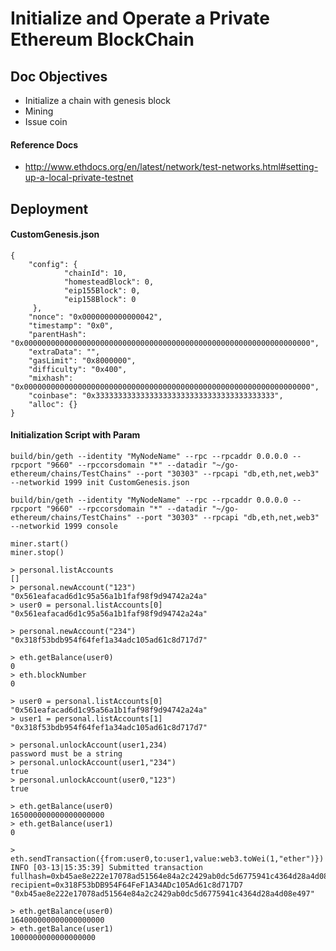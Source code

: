 # Initialize and Operate a Private Ethereum BlockChain

## Doc Objectives
- Initialize a chain with genesis block
- Mining
- Issue coin

#### Reference Docs
- http://www.ethdocs.org/en/latest/network/test-networks.html#setting-up-a-local-private-testnet

## Deployment

#### CustomGenesis.json

```
{
	"config": {
        	"chainId": 10,
        	"homesteadBlock": 0,
       		"eip155Block": 0,
        	"eip158Block": 0
   	 },
	"nonce": "0x0000000000000042",
	"timestamp": "0x0",
	"parentHash": "0x0000000000000000000000000000000000000000000000000000000000000000",
	"extraData": "",
	"gasLimit": "0x8000000",
	"difficulty": "0x400",
	"mixhash": "0x0000000000000000000000000000000000000000000000000000000000000000",
	"coinbase": "0x3333333333333333333333333333333333333333",
	"alloc": {}
}
```

#### Initialization Script with Param

```
build/bin/geth --identity "MyNodeName" --rpc --rpcaddr 0.0.0.0 --rpcport "9660" --rpccorsdomain "*" --datadir "~/go-ethereum/chains/TestChains" --port "30303" --rpcapi "db,eth,net,web3" --networkid 1999 init CustomGenesis.json

build/bin/geth --identity "MyNodeName" --rpc --rpcaddr 0.0.0.0 --rpcport "9660" --rpccorsdomain "*" --datadir "~/go-ethereum/chains/TestChains" --port "30303" --rpcapi "db,eth,net,web3" --networkid 1999 console
```

```
miner.start()
miner.stop()
```

```
> personal.listAccounts
[]
> personal.newAccount("123")
"0x561eafacad6d1c95a56a1b1faf98f9d94742a24a"
> user0 = personal.listAccounts[0]
"0x561eafacad6d1c95a56a1b1faf98f9d94742a24a"

> personal.newAccount("234")
"0x318f53bdb954f64fef1a34adc105ad61c8d717d7"

> eth.getBalance(user0)
0
> eth.blockNumber
0

> user0 = personal.listAccounts[0]
"0x561eafacad6d1c95a56a1b1faf98f9d94742a24a"
> user1 = personal.listAccounts[1]
"0x318f53bdb954f64fef1a34adc105ad61c8d717d7"

> personal.unlockAccount(user1,234)
password must be a string
> personal.unlockAccount(user1,"234")
true
> personal.unlockAccount(user0,"123")
true

> eth.getBalance(user0)
165000000000000000000
> eth.getBalance(user1)
0

> eth.sendTransaction({from:user0,to:user1,value:web3.toWei(1,"ether")})
INFO [03-13|15:35:39] Submitted transaction                    fullhash=0xb45ae8e222e17078ad51564e84a2c2429ab0dc5d6775941c4364d28a4d08e497 recipient=0x318F53bDB954F64FeF1A34ADc105Ad61c8d717D7
"0xb45ae8e222e17078ad51564e84a2c2429ab0dc5d6775941c4364d28a4d08e497"

> eth.getBalance(user0)
164000000000000000000
> eth.getBalance(user1)
1000000000000000000
```
